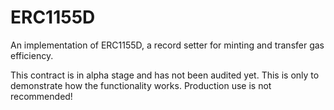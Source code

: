 # ERC1155D
An implementation of ERC1155D, a record setter for minting and transfer gas efficiency.

This contract is in alpha stage and has not been audited yet. This is only to demonstrate how the functionality works. Production use is not recommended!
